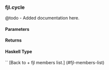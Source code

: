 ### fjl.cycle
@todo - Added documentation here.

#### Parameters

#### Returns
 
#### Haskell Type
``
[Back to  + fjl members list.]
(#fjl-members-list)
